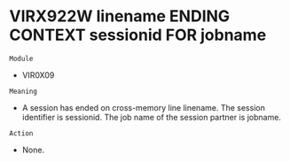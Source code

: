 # VIRX922W linename ENDING CONTEXT sessionid FOR jobname

`Module`
- VIR0X09

`Meaning`
- A session has ended on cross-memory line linename. The session identifier is sessionid. The job name of the session partner is jobname.

`Action`
- None.
